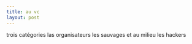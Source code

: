 ```yaml
---
title: au vc
layout: post
---
```


trois catégories
las organisateurs
les sauvages
et au milieu les hackers

